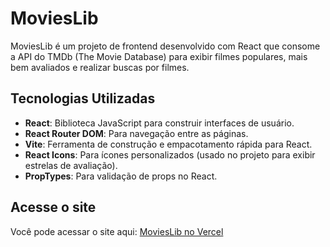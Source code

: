 # MoviesLib

MoviesLib é um projeto de frontend desenvolvido com React que consome a API do TMDb (The Movie Database) para exibir filmes populares, mais bem avaliados e realizar buscas por filmes.

## Tecnologias Utilizadas

-   **React**: Biblioteca JavaScript para construir interfaces de usuário.
-   **React Router DOM**: Para navegação entre as páginas.
-   **Vite**: Ferramenta de construção e empacotamento rápida para React.
-   **React Icons**: Para ícones personalizados (usado no projeto para exibir estrelas de avaliação).
-   **PropTypes**: Para validação de props no React.

## Acesse o site

Você pode acessar o site aqui: [MoviesLib no Vercel](https://movies-lib-flame.vercel.app)
